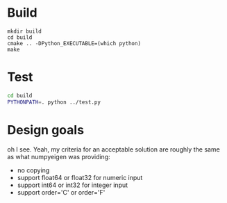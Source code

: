 # Build

```fish
mkdir build
cd build
cmake .. -DPython_EXECUTABLE=(which python) 
make
```

# Test

```bash
cd build
PYTHONPATH=. python ../test.py
```


# Design goals

oh I see. Yeah, my criteria for an acceptable solution are roughly the same as what numpyeigen was providing:

 - no copying
 - support float64 or float32 for numeric input 
 - support int64 or int32 for integer input
 - support order='C' or order='F' 

